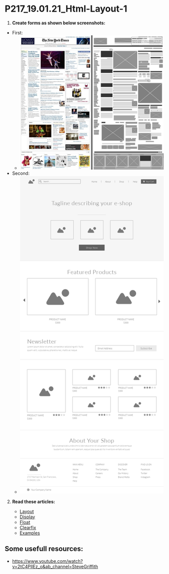 # P217_19.01.21_Html-Layout-1

1. **Create forms as shown below screenshots:**

- First: 
    - ![complex-wireframe](complex-wireframe.jpg)
- Second: 
    - ![ecommerce-wireframe](ecommerce-wireframe.png)
    
    
2. **Read these articles:**

    - [Layout](https://www.w3schools.com/html/html_layout.asp)
    - [Display](https://www.w3schools.com/cssref/pr_class_display.asp)
    - [Float](https://www.w3schools.com/css/css_float.asp)
    - [Clearfix](https://www.w3schools.com/css/css_float_clear.asp)
    - [Examples](https://www.w3schools.com/css/css_float_examples.asp)
    
    
## Some usefull resources:

   - https://www.youtube.com/watch?v=2tC4PIlEz_o&ab_channel=SteveGriffith
